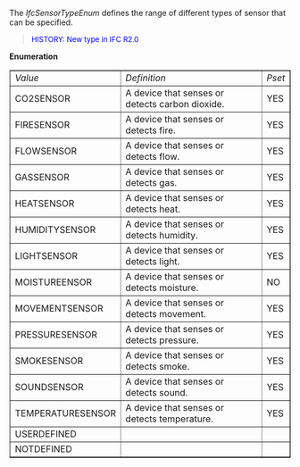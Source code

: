 ﻿The _IfcSensorTypeEnum_ defines the range of different types of sensor that can be specified.

> <font color="#0000FF" size="-1"> HISTORY: New type in IFC R2.0</font>
> 


**Enumeration**

<table border="1"> 
		<tr> 
		  <td><i>Value</i></td> 
		  <td><i>Definition</i></td> 
		  <td><i>Pset</i></td> 
		</tr> 
		<tr> 
		  <td>CO2SENSOR</td> 
		  <td>A device that senses or detects carbon dioxide.</td> 
		  <td>YES</td> 
		</tr> 
		<tr> 
		  <td>FIRESENSOR</td> 
		  <td>A device that senses or detects fire.</td> 
		  <td>YES</td> 
		</tr> 
		<tr> 
		  <td>FLOWSENSOR</td> 
		  <td>A device that senses or detects flow.</td> 
		  <td>YES</td> 
		</tr> 
		<tr> 
		  <td>GASSENSOR</td> 
		  <td>A device that senses or detects gas. </td> 
		  <td>YES</td> 
		</tr> 
		<tr> 
		  <td>HEATSENSOR</td> 
		  <td>A device that senses or detects heat. </td> 
		  <td>YES</td> 
		</tr> 
		<tr> 
		  <td>HUMIDITYSENSOR</td> 
		  <td>A device that senses or detects humidity.</td> 
		  <td>YES</td> 
		</tr> 
		<tr> 
		  <td>LIGHTSENSOR</td> 
		  <td>A device that senses or detects light.</td> 
		  <td>YES</td> 
		</tr> 
		<tr> 
		  <td>MOISTUREENSOR</td> 
		  <td>A device that senses or detects moisture. </td> 
		  <td>NO</td> 
		</tr> 
		<tr> 
		  <td>MOVEMENTSENSOR</td> 
		  <td>A device that senses or detects movement. </td> 
		  <td>YES</td> 
		</tr> 
		<tr> 
		  <td>PRESSURESENSOR</td> 
		  <td>A device that senses or detects pressure. </td> 
		  <td>YES</td> 
		</tr> 
		<tr> 
		  <td>SMOKESENSOR</td> 
		  <td>A device that senses or detects smoke. </td> 
		  <td>YES</td> 
		</tr> 
		<tr> 
		  <td>SOUNDSENSOR</td> 
		  <td>A device that senses or detects sound. </td> 
		  <td>YES</td> 
		</tr> 
		<tr> 
		  <td>TEMPERATURESENSOR</td> 
		  <td>A device that senses or detects temperature. </td> 
		  <td>YES</td> 
		</tr> 
		<tr> 
		  <td>USERDEFINED</td> 
		  <td></td> 
		  <td></td> 
		</tr> 
		<tr> 
		  <td>NOTDEFINED</td> 
		  <td></td> 
		  <td></td> 
		</tr> 
	 </table>